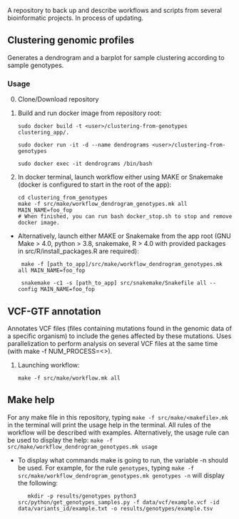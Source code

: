 A repository to back up and describe workflows and scripts from several bioinformatic projects. 
In process of updating.

## Clustering genomic profiles

Generates a dendrogram and a barplot for sample clustering according to sample genotypes.

### Usage
0. Clone/Download repository
1. Build and run docker image from repository root:

       sudo docker build -t <user>/clustering-from-genotypes clustering_app/.
   
       sudo docker run -it -d --name dendrograms <user>/clustering-from-genotypes

       sudo docker exec -it dendrograms /bin/bash

2. In docker terminal, launch workflow either using MAKE or Snakemake (docker is configured to start in the root of the app):

       cd clustering_from_genotypes
       make -f src/make/workflow_dendrogram_genotypes.mk all  MAIN_NAME=foo_fop
       # When finished, you can run bash docker_stop.sh to stop and remove docker image.

* Alternatively, launch either MAKE or Snakemake from the app root (GNU Make > 4.0, python > 3.8, snakemake, R > 4.0 with provided packages in src/R/install_packages.R are required):

       make -f [path_to_app]/src/make/workflow_dendrogram_genotypes.mk all MAIN_NAME=foo_fop

       snakemake -c1 -s [path_to_app] src/snakemake/Snakefile all --config MAIN_NAME=foo_fop

## VCF-GTF annotation
Annotates VCF files (files containing mutations found in the genomic data of a specific organism) to include the genes affected by these mutations. Uses parallelization to perform analysis on several VCF files at the same time (with make -f NUM_PROCESS=<>).

1. Launching workflow:

       make -f src/make/workflow.mk all

## Make help

For any make file in this repository, typing  `make -f src/make/<makefile>.mk` in the terminal will print the usage help in the terminal. All rules of the workflow will be described with examples. Alternatively, the usage rule can be used to display the help:  `make -f src/make/workflow_dendrogram_genotypes.mk usage`

- To display what commands make is going to run, the variable -n should be used. For example, for the rule `genotypes`, typing `make -f src/make/workflow_dendrogram_genotypes.mk genotypes -n` will display the following:
  
         mkdir -p results/genotypes python3 src/python/get_genotypes_samples.py -f data/vcf/example.vcf -id data/variants_id/example.txt -o results/genotypes/example.tsv

